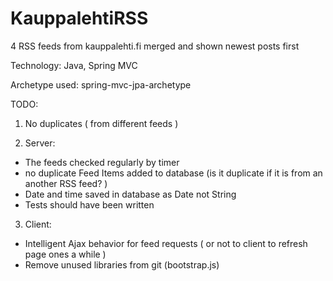 KauppalehtiRSS
==============

4 RSS feeds from kauppalehti.fi merged and shown newest posts first

Technology: Java, Spring MVC

Archetype used: spring-mvc-jpa-archetype


TODO:

1. No duplicates ( from different feeds )

2. Server:
 - The feeds checked regularly by timer
 - no duplicate Feed Items added to database (is it duplicate if it is from an another RSS feed? )
 - Date and time saved in database as Date not String
 - Tests should have been written

3. Client:
 - Intelligent Ajax behavior for feed requests ( or not to client to refresh page ones a while )
 - Remove unused libraries from git (bootstrap.js)
